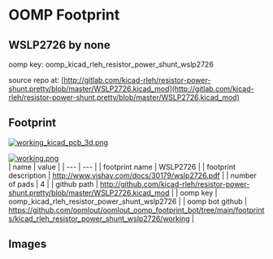 # OOMP Footprint  
## WSLP2726  by none  
  
oomp key: oomp_kicad_rleh_resistor_power_shunt_wslp2726  
  
source repo at: [http://gitlab.com/kicad-rleh/resistor-power-shunt.pretty/blob/master/WSLP2726.kicad_mod](http://gitlab.com/kicad-rleh/resistor-power-shunt.pretty/blob/master/WSLP2726.kicad_mod)  
## Footprint  
  
[![working_kicad_pcb_3d.png](working_kicad_pcb_3d_600.png)](working_kicad_pcb_3d.png)  
  
[![working.png](working_600.png)](working.png)  
| name | value | 
| --- | --- | 
| footprint name | WSLP2726 | 
| footprint description | http://www.vishay.com/docs/30179/wslp2726.pdf | 
| number of pads | 4 | 
| github path | http://github.com/kicad-rleh/resistor-power-shunt.pretty/blob/master/WSLP2726.kicad_mod | 
| oomp key | oomp_kicad_rleh_resistor_power_shunt_wslp2726 | 
| oomp bot github | https://github.com/oomlout/oomlout_oomp_footprint_bot/tree/main/footprints/kicad_rleh_resistor_power_shunt_wslp2726/working | 
## Images  
